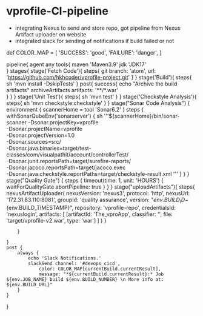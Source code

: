 # vprofile-CI-pipeline

- integrating Nexus to send and store repo, got pipeline from Nexus Artifact uploader on website
- integrated slack for sending of notifications if build failed or not

def COLOR_MAP = [
    'SUCCESS': 'good', 
    'FAILURE': 'danger',
]

pipeline{
    agent any
    tools{
        maven 'Maven3.9'
        jdk 'JDK17'     
    }
    stages{
        stage('Fetch Code'){
            steps{
                git branch: 'atom', url: 'https://github.com/hkhcoder/vprofile-project.git'
            }
        }
        stage('Build'){
            steps{
                sh 'mvn install -DskipTests'
            }
            post{
                success{
                    echo "Archive the build artifacts"
                    archiveArtifacts artifacts: '**/*.war'                   
                }
            }
        }
        stage('Unit Test'){
            steps{
                sh 'mvn test'
            }
        }
        stage('Checkstyle Analysis'){
            steps{
                sh 'mvn checkstyle:checkstyle'
            }
        }
        stage("Sonar Code Analysis") {
        	environment {
                scannerHome = tool 'Sonar6.2'
            }
            steps {
              withSonarQubeEnv('sonarserver') {
                sh '''${scannerHome}/bin/sonar-scanner -Dsonar.projectKey=vprofile \
                   -Dsonar.projectName=vprofile \
                   -Dsonar.projectVersion=1.0 \
                   -Dsonar.sources=src/ \
                   -Dsonar.java.binaries=target/test-classes/com/visualpathit/account/controllerTest/ \
                   -Dsonar.junit.reportsPath=target/surefire-reports/ \
                   -Dsonar.jacoco.reportsPath=target/jacoco.exec \
                   -Dsonar.java.checkstyle.reportPaths=target/checkstyle-result.xml '''
              }
            }
        }
        stage("Quality Gate") {
            steps {
              timeout(time: 1, unit: 'HOURS') {
                waitForQualityGate abortPipeline: true
              }
            }
        }
        stage("uploadArtifacts"){
            steps{
                nexusArtifactUploader(
                    nexusVersion: 'nexus3',
                    protocol: 'http',
                    nexusUrl: '172.31.83.110:8081',
                    groupId: 'quality assurance',
                    version: "${env.BUILD_ID}-${env.BUILD_TIMESTAMP}",
                    repository: 'vprofile-repo',
                    credentialsId: 'nexuslogin',
                    artifacts: [
                        [artifactId: 'The_vproApp',
                        classifier: '',
                        file: 'target/vprofile-v2.war',
                        type: 'war']
                        ]
                    )
            }
            
        }

	}
    post {
        always {
            echo 'Slack Notifications.'
            slackSend channel: '#devops_cicd',
                color: COLOR_MAP[currentBuild.currentResult],
                message: "*${currentBuild.currentResult}:* Job ${env.JOB_NAME} build ${env.BUILD_NUMBER} \n More info at: ${env.BUILD_URL}"
        }
    }

}
